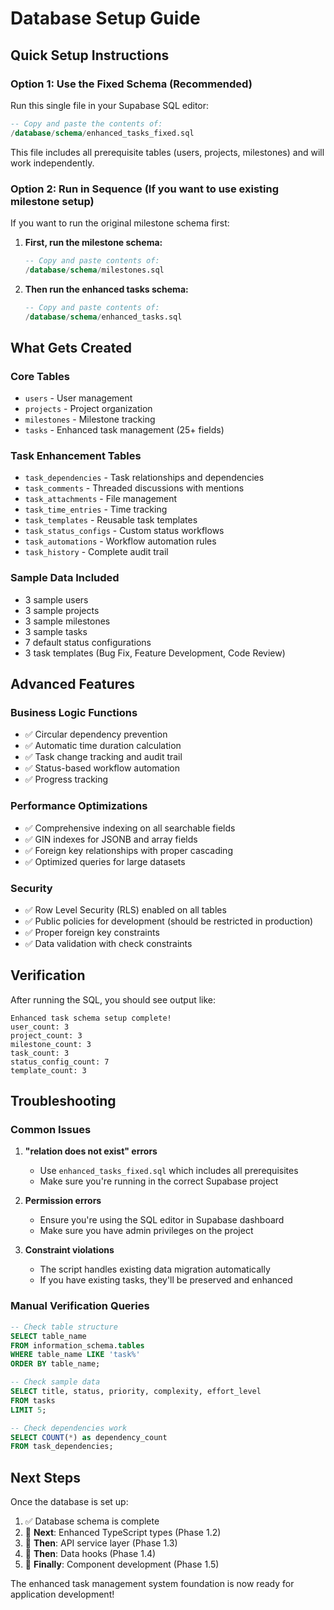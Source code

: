# Database Setup Guide

## Quick Setup Instructions

### Option 1: Use the Fixed Schema (Recommended)

Run this single file in your Supabase SQL editor:

```sql
-- Copy and paste the contents of:
/database/schema/enhanced_tasks_fixed.sql
```

This file includes all prerequisite tables (users, projects, milestones) and will work independently.

### Option 2: Run in Sequence (If you want to use existing milestone setup)

If you want to run the original milestone schema first:

1. **First, run the milestone schema:**
   ```sql
   -- Copy and paste contents of:
   /database/schema/milestones.sql
   ```

2. **Then run the enhanced tasks schema:**
   ```sql
   -- Copy and paste contents of:
   /database/schema/enhanced_tasks.sql
   ```

## What Gets Created

### Core Tables
- `users` - User management
- `projects` - Project organization
- `milestones` - Milestone tracking
- `tasks` - Enhanced task management (25+ fields)

### Task Enhancement Tables
- `task_dependencies` - Task relationships and dependencies
- `task_comments` - Threaded discussions with mentions
- `task_attachments` - File management
- `task_time_entries` - Time tracking
- `task_templates` - Reusable task templates
- `task_status_configs` - Custom status workflows
- `task_automations` - Workflow automation rules
- `task_history` - Complete audit trail

### Sample Data Included
- 3 sample users
- 3 sample projects  
- 3 sample milestones
- 3 sample tasks
- 7 default status configurations
- 3 task templates (Bug Fix, Feature Development, Code Review)

## Advanced Features

### Business Logic Functions
- ✅ Circular dependency prevention
- ✅ Automatic time duration calculation
- ✅ Task change tracking and audit trail
- ✅ Status-based workflow automation
- ✅ Progress tracking

### Performance Optimizations
- ✅ Comprehensive indexing on all searchable fields
- ✅ GIN indexes for JSONB and array fields
- ✅ Foreign key relationships with proper cascading
- ✅ Optimized queries for large datasets

### Security
- ✅ Row Level Security (RLS) enabled on all tables
- ✅ Public policies for development (should be restricted in production)
- ✅ Proper foreign key constraints
- ✅ Data validation with check constraints

## Verification

After running the SQL, you should see output like:

```
Enhanced task schema setup complete!
user_count: 3
project_count: 3  
milestone_count: 3
task_count: 3
status_config_count: 7
template_count: 3
```

## Troubleshooting

### Common Issues

1. **"relation does not exist" errors**
   - Use `enhanced_tasks_fixed.sql` which includes all prerequisites
   - Make sure you're running in the correct Supabase project

2. **Permission errors**
   - Ensure you're using the SQL editor in Supabase dashboard
   - Make sure you have admin privileges on the project

3. **Constraint violations**
   - The script handles existing data migration automatically
   - If you have existing tasks, they'll be preserved and enhanced

### Manual Verification Queries

```sql
-- Check table structure
SELECT table_name 
FROM information_schema.tables 
WHERE table_name LIKE 'task%' 
ORDER BY table_name;

-- Check sample data
SELECT title, status, priority, complexity, effort_level 
FROM tasks 
LIMIT 5;

-- Check dependencies work
SELECT COUNT(*) as dependency_count 
FROM task_dependencies;
```

## Next Steps

Once the database is set up:

1. ✅ Database schema is complete
2. 🎯 **Next**: Enhanced TypeScript types (Phase 1.2)
3. 🎯 **Then**: API service layer (Phase 1.3)
4. 🎯 **Then**: Data hooks (Phase 1.4)
5. 🎯 **Finally**: Component development (Phase 1.5)

The enhanced task management system foundation is now ready for application development!